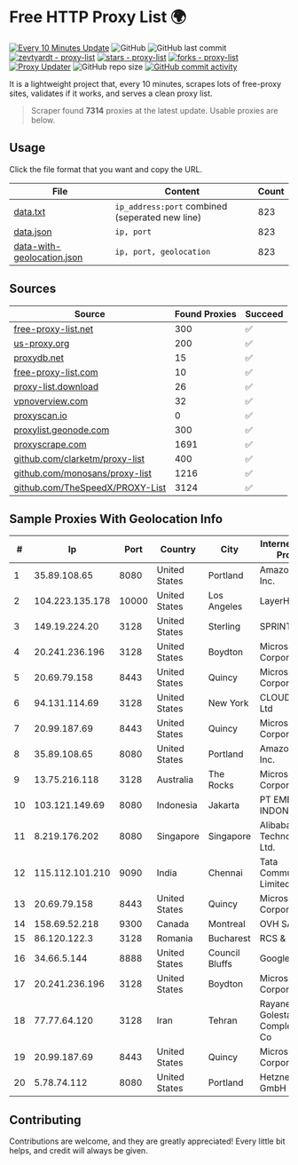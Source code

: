 
# Free HTTP Proxy List 🌍

[![Every 10 Minutes Update](https://github.com/mertguvencli/http-proxy-list/actions/workflows/main.yml/badge.svg?branch=main)](https://github.com/mertguvencli/http-proxy-list/actions/workflows/main.yml)
![GitHub](https://img.shields.io/github/license/mertguvencli/http-proxy-list)
![GitHub last commit](https://img.shields.io/github/last-commit/mertguvencli/http-proxy-list)
[![zevtyardt - proxy-list](https://img.shields.io/static/v1?label=zevtyardt&message=proxy-list&color=blue&logo=github)](https://github.com/zevtyardt/proxy-list "Go to GitHub repo")
[![stars - proxy-list](https://img.shields.io/github/stars/zevtyardt/proxy-list?style=social)](https://github.com/zevtyardt/proxy-list)
[![forks - proxy-list](https://img.shields.io/github/forks/zevtyardt/proxy-list?style=social)](https://github.com/zevtyardt/proxy-list)
[![Proxy Updater](https://github.com/zevtyardt/proxy-list/workflows/Proxy%20Updater/badge.svg)](https://github.com/zevtyardt/proxy-list/actions?query=workflow:"Proxy+Updater")
![GitHub repo size](https://img.shields.io/github/repo-size/zevtyardt/proxy-list)
[![GitHub commit activity](https://img.shields.io/github/commit-activity/m/zevtyardt/proxy-list?logo=commits)](https://github.com/zevtyardt/proxy-list/commits/main)

It is a lightweight project that, every 10 minutes, scrapes lots of free-proxy sites, validates if it works, and serves a clean proxy list.

> Scraper found **7314** proxies at the latest update. Usable proxies are below.

## Usage

Click the file format that you want and copy the URL.

|File|Content|Count|
|----|-------|-----|
|[data.txt](https://raw.githubusercontent.com/mertguvencli/http-proxy-list/main/proxy-list/data.txt)|`ip_address:port` combined (seperated new line)|823|
|[data.json](https://raw.githubusercontent.com/mertguvencli/http-proxy-list/main/proxy-list/data.json)|`ip, port`|823|
|[data-with-geolocation.json](https://raw.githubusercontent.com/mertguvencli/http-proxy-list/main/proxy-list/data-with-geolocation.json)|`ip, port, geolocation`|823|

## Sources

|Source|Found Proxies|Succeed|
|------|-------------|-------|
|[free-proxy-list.net](https://free-proxy-list.net)|300|✅|
|[us-proxy.org](https://www.us-proxy.org)|200|✅|
|[proxydb.net](http://proxydb.net)|15|✅|
|[free-proxy-list.com](https://free-proxy-list.com/?page=&port=&type%5B%5D=http&type%5B%5D=https&up_time=0&search=Search)|10|✅|
|[proxy-list.download](https://www.proxy-list.download/HTTP)|26|✅|
|[vpnoverview.com](https://vpnoverview.com/privacy/anonymous-browsing/free-proxy-servers)|32|✅|
|[proxyscan.io](https://www.proxyscan.io)|0|✅|
|[proxylist.geonode.com](https://proxylist.geonode.com/api/proxy-list?limit=300&page=1&sort_by=lastChecked&sort_type=desc&protocols=http,https)|300|✅|
|[proxyscrape.com](https://api.proxyscrape.com/v2/?request=displayproxies&protocol=http&timeout=10000&country=all&ssl=all&anonymity=all)|1691|✅|
|[github.com/clarketm/proxy-list](https://raw.githubusercontent.com/clarketm/proxy-list/master/proxy-list-raw.txt)|400|✅|
|[github.com/monosans/proxy-list](https://raw.githubusercontent.com/monosans/proxy-list/main/proxies/http.txt)|1216|✅|
|[github.com/TheSpeedX/PROXY-List](https://raw.githubusercontent.com/TheSpeedX/PROXY-List/master/http.txt)|3124|✅|


## Sample Proxies With Geolocation Info

|#|Ip|Port|Country|City|Internet Service Provider|
|-|--|----|-------|----|-------------------------|
|1|35.89.108.65|8080|United States|Portland|Amazon.com, Inc.|
|2|104.223.135.178|10000|United States|Los Angeles|LayerHost|
|3|149.19.224.20|3128|United States|Sterling|SPRINT|
|4|20.241.236.196|3128|United States|Boydton|Microsoft Corporation|
|5|20.69.79.158|8443|United States|Quincy|Microsoft Corporation|
|6|94.131.114.69|3128|United States|New York|CLOUD LEASE Ltd|
|7|20.99.187.69|8443|United States|Quincy|Microsoft Corporation|
|8|35.89.108.65|8080|United States|Portland|Amazon.com, Inc.|
|9|13.75.216.118|3128|Australia|The Rocks|Microsoft Corporation|
|10|103.121.149.69|8080|Indonesia|Jakarta|PT EMERIO INDONESIA|
|11|8.219.176.202|8080|Singapore|Singapore|Alibaba (US) Technology Co., Ltd.|
|12|115.112.101.210|9090|India|Chennai|Tata Communications Limited|
|13|20.69.79.158|8443|United States|Quincy|Microsoft Corporation|
|14|158.69.52.218|9300|Canada|Montreal|OVH SAS|
|15|86.120.122.3|3128|Romania|Bucharest|RCS & RDS|
|16|34.66.5.144|8888|United States|Council Bluffs|Google LLC|
|17|20.241.236.196|3128|United States|Boydton|Microsoft Corporation|
|18|77.77.64.120|3128|Iran|Tehran|Rayaneh Danesh Golestan Complex P.J.S. Co|
|19|20.99.187.69|8443|United States|Quincy|Microsoft Corporation|
|20|5.78.74.112|8080|United States|Portland|Hetzner Online GmbH|



## Contributing

Contributions are welcome, and they are greatly appreciated! Every
little bit helps, and credit will always be given.

